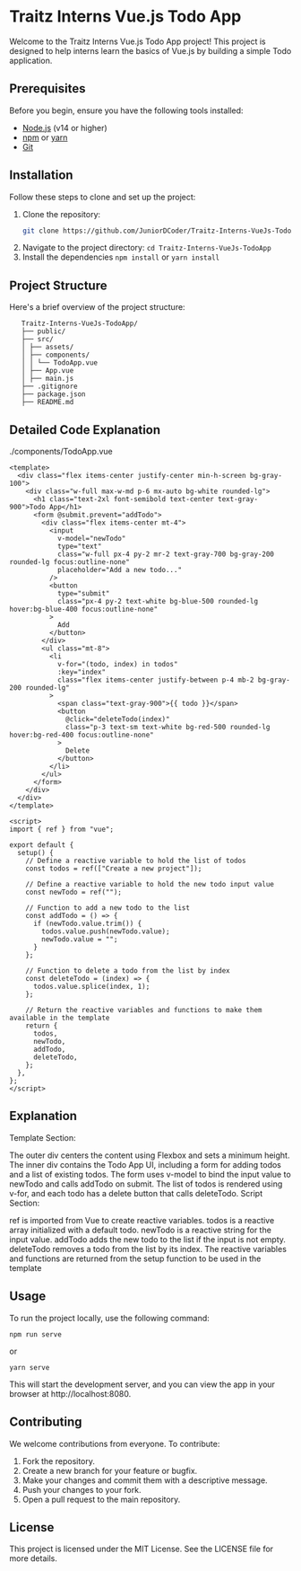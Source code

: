 # Traitz Interns Vue.js Todo App

Welcome to the Traitz Interns Vue.js Todo App project! This project is designed to help interns learn the basics of Vue.js by building a simple Todo application.

## Prerequisites

Before you begin, ensure you have the following tools installed:

- [Node.js](https://nodejs.org/) (v14 or higher)
- [npm](https://www.npmjs.com/) or [yarn](https://yarnpkg.com/)
- [Git](https://git-scm.com/)

## Installation

Follow these steps to clone and set up the project:

1. Clone the repository:
   ```sh
   git clone https://github.com/JuniorDCoder/Traitz-Interns-VueJs-TodoApp.git
   ```
2. Navigate to the project directory:
   `cd Traitz-Interns-VueJs-TodoApp`
3. Install the dependencies
   `npm install`
   or
   `yarn install`

## Project Structure

Here's a brief overview of the project structure:
```
   Traitz-Interns-VueJs-TodoApp/
   ├── public/
   ├── src/
   │ ├── assets/
   │ ├── components/
   │ │ └── TodoApp.vue
   │ ├── App.vue
   │ ├── main.js
   ├── .gitignore
   ├── package.json
   ├── README.md
```

## Detailed Code Explanation

./components/TodoApp.vue

```
<template>
  <div class="flex items-center justify-center min-h-screen bg-gray-100">
    <div class="w-full max-w-md p-6 mx-auto bg-white rounded-lg">
      <h1 class="text-2xl font-semibold text-center text-gray-900">Todo App</h1>
      <form @submit.prevent="addTodo">
        <div class="flex items-center mt-4">
          <input
            v-model="newTodo"
            type="text"
            class="w-full px-4 py-2 mr-2 text-gray-700 bg-gray-200 rounded-lg focus:outline-none"
            placeholder="Add a new todo..."
          />
          <button
            type="submit"
            class="px-4 py-2 text-white bg-blue-500 rounded-lg hover:bg-blue-400 focus:outline-none"
          >
            Add
          </button>
        </div>
        <ul class="mt-8">
          <li
            v-for="(todo, index) in todos"
            :key="index"
            class="flex items-center justify-between p-4 mb-2 bg-gray-200 rounded-lg"
          >
            <span class="text-gray-900">{{ todo }}</span>
            <button
              @click="deleteTodo(index)"
              class="p-3 text-sm text-white bg-red-500 rounded-lg hover:bg-red-400 focus:outline-none"
            >
              Delete
            </button>
          </li>
        </ul>
      </form>
    </div>
  </div>
</template>

<script>
import { ref } from "vue";

export default {
  setup() {
    // Define a reactive variable to hold the list of todos
    const todos = ref(["Create a new project"]);

    // Define a reactive variable to hold the new todo input value
    const newTodo = ref("");

    // Function to add a new todo to the list
    const addTodo = () => {
      if (newTodo.value.trim()) {
        todos.value.push(newTodo.value);
        newTodo.value = "";
      }
    };

    // Function to delete a todo from the list by index
    const deleteTodo = (index) => {
      todos.value.splice(index, 1);
    };

    // Return the reactive variables and functions to make them available in the template
    return {
      todos,
      newTodo,
      addTodo,
      deleteTodo,
    };
  },
};
</script>
```

## Explanation

Template Section:

The outer div centers the content using Flexbox and sets a minimum height.
The inner div contains the Todo App UI, including a form for adding todos and a list of existing todos.
The form uses v-model to bind the input value to newTodo and calls addTodo on submit.
The list of todos is rendered using v-for, and each todo has a delete button that calls deleteTodo.
Script Section:

ref is imported from Vue to create reactive variables.
todos is a reactive array initialized with a default todo.
newTodo is a reactive string for the input value.
addTodo adds the new todo to the list if the input is not empty.
deleteTodo removes a todo from the list by its index.
The reactive variables and functions are returned from the setup function to be used in the template

## Usage

To run the project locally, use the following command:

```
npm run serve

```

or

```
yarn serve
```

This will start the development server, and you can view the app in your browser at http://localhost:8080.

## Contributing

We welcome contributions from everyone. To contribute:

1. Fork the repository.
2. Create a new branch for your feature or bugfix.
3. Make your changes and commit them with a descriptive message.
4. Push your changes to your fork.
5. Open a pull request to the main repository.

## License

This project is licensed under the MIT License. See the LICENSE file for more details.
